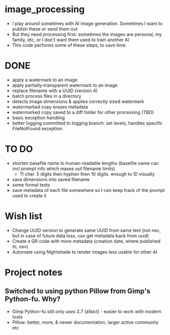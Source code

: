 # image_processing
- I play around sometimes with AI image generation. Sometimes I want to publish these or send them out
- But they need processing first: sometimes the images are personal, my family, etc, or I don't want them used to train another AI
- This code performs some of these steps, to save time

# DONE
- apply a watermark to an image
- apply partially-transparent watermark to an image
- replace filename with a UUID (version 4)
- batch process files in a directory
- detects image dimensions & applies correctly sized watermark
- watermarked copy erases metadata
- watermarked copy saved to a diff folder for other processing (TBD)
- basic exception handling
- better logging committed to logging branch: set levels, handles specific FileNotFound exception

# TO DO
- shorten basefile name to human-readable lengths (basefile name can incl prompt info which maxes out filename limits)
    - 11 char. 5 digits then hyphen then 10 digits. enough to ID visually
- save dimensions into saved filename
- some formal tests
- save metadata of each file somewhere so I can keep track of the prompt used to create it

# Wish list
- Change UUID version to generate same UUID from same text (not nec, but in case of future data loss, can get metadata back from uuid)
- Create a QR code with more metadata (creation date, where published to, osv)
- Automate using Nightshade to render images less usable for other AI

# Project notes
## Switched to using python Pillow from Gimp's Python-fu. Why?
- Gimp Python-fu still only uses 2.7 (afaict) - easier to work with modern tools
- Pillow: better, more, & newer documentation, larger active community etc
